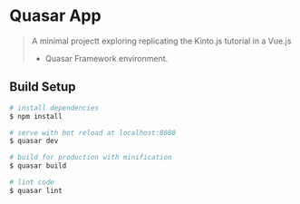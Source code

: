 # Quasar App

> A minimal projectt exploring replicating the Kinto.js tutorial in a Vue.js
> + Quasar Framework environment.

## Build Setup

``` bash
# install dependencies
$ npm install

# serve with hot reload at localhost:8080
$ quasar dev

# build for production with minification
$ quasar build

# lint code
$ quasar lint
```
